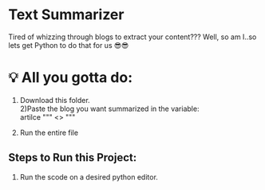 # Text Summarizer
Tired of whizzing through blogs to extract your content??? Well, so am I..so lets get Python to do that for us 😎😎

# 💡 All you gotta do:
1) Download this folder.   
2)Paste the blog you want summarized in the variable:  
            artilce """  <<Place your Blog here>>  """
  
3) Run the entire file

## Steps to Run this Project:
1) Run the scode on a desired python editor.
